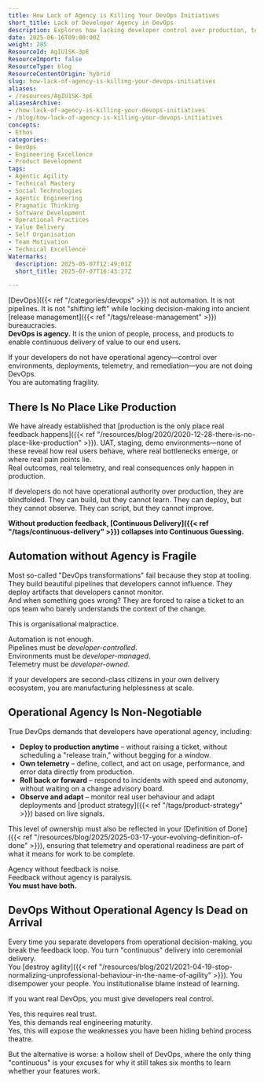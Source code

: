```yaml
---
title: How Lack of Agency is Killing Your DevOps Initiatives
short_title: Lack of Developer Agency in DevOps
description: Explores how lacking developer control over production, telemetry, and deployments undermines DevOps, leading to fragile automation and failed continuous delivery.
date: 2025-06-16T09:00:00Z
weight: 285
ResourceId: AgIU1SK-3pE
ResourceImport: false
ResourceType: blog
ResourceContentOrigin: hybrid
slug: how-lack-of-agency-is-killing-your-devops-initiatives
aliases:
- /resources/AgIU1SK-3pE
aliasesArchive:
- /how-lack-of-agency-is-killing-your-devops-initiatives
- /blog/how-lack-of-agency-is-killing-your-devops-initiatives
concepts:
- Ethos
categories:
- DevOps
- Engineering Excellence
- Product Development
tags:
- Agentic Agility
- Technical Mastery
- Social Technologies
- Agentic Engineering
- Pragmatic Thinking
- Software Development
- Operational Practices
- Value Delivery
- Self Organisation
- Team Motivation
- Technical Excellence
Watermarks:
  description: 2025-05-07T12:49:01Z
  short_title: 2025-07-07T16:43:27Z

---
```

[DevOps]({{< ref "/categories/devops" >}}) is not automation. It is not pipelines. It is not "shifting left" while locking decision-making into ancient [release management]({{< ref "/tags/release-management" >}}) bureaucracies.  
**DevOps is agency.** It is the union of people, process, and products to enable continuous delivery of value to our end users.

If your developers do not have operational agency—control over environments, deployments, telemetry, and remediation—you are not doing DevOps.  
You are automating fragility.

## There Is No Place Like Production

We have already established that [production is the only place real feedback happens]({{< ref "/resources/blog/2020/2020-12-28-there-is-no-place-like-production" >}}). UAT, staging, demo environments—none of these reveal how real users behave, where real bottlenecks emerge, or where real pain points lie.  
Real outcomes, real telemetry, and real consequences only happen in production.

If developers do not have operational authority over production, they are blindfolded. They can build, but they cannot learn. They can deploy, but they cannot observe. They can script, but they cannot improve.

**Without production feedback, [Continuous Delivery]({{< ref "/tags/continuous-delivery" >}}) collapses into Continuous Guessing.**

## Automation without Agency is Fragile

Most so-called "DevOps transformations" fail because they stop at tooling. They build beautiful pipelines that developers cannot influence. They deploy artifacts that developers cannot monitor.  
And when something goes wrong? They are forced to raise a ticket to an ops team who barely understands the context of the change.

This is organisational malpractice.

Automation is not enough.  
Pipelines must be _developer-controlled_.  
Environments must be _developer-managed_.  
Telemetry must be _developer-owned_.

If your developers are second-class citizens in your own delivery ecosystem, you are manufacturing helplessness at scale.

## Operational Agency Is Non-Negotiable

True DevOps demands that developers have operational agency, including:

- **Deploy to production anytime** – without raising a ticket, without scheduling a "release train," without begging for a window.
- **Own telemetry** – define, collect, and act on usage, performance, and error data directly from production.
- **Roll back or forward** – respond to incidents with speed and autonomy, without waiting on a change advisory board.
- **Observe and adapt** – monitor real user behaviour and adapt deployments and [product strategy]({{< ref "/tags/product-strategy" >}}) based on live signals.

This level of ownership must also be reflected in your [Definition of Done]({{< ref "/resources/blog/2025/2025-03-17-your-evolving-definition-of-done" >}}), ensuring that telemetry and operational readiness are part of what it means for work to be complete.

Agency without feedback is noise.  
Feedback without agency is paralysis.  
**You must have both.**

## DevOps Without Operational Agency Is Dead on Arrival

Every time you separate developers from operational decision-making, you break the feedback loop. You turn "continuous" delivery into ceremonial delivery.  
You [destroy agility]({{< ref "/resources/blog/2021/2021-04-19-stop-normalizing-unprofessional-behaviour-in-the-name-of-agility" >}}). You disempower your people. You institutionalise blame instead of learning.

If you want real DevOps, you must give developers real control.

Yes, this requires real trust.  
Yes, this demands real engineering maturity.  
Yes, this will expose the weaknesses you have been hiding behind process theatre.

But the alternative is worse: a hollow shell of DevOps, where the only thing "continuous" is your excuses for why it still takes six months to learn whether your features work.
